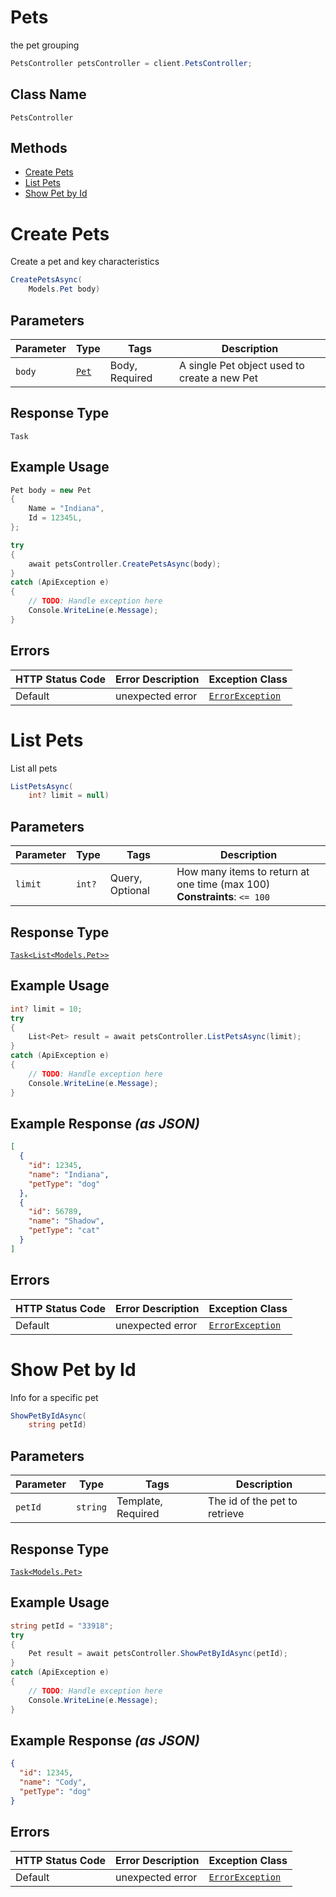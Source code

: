 # Pets

the pet grouping

```csharp
PetsController petsController = client.PetsController;
```

## Class Name

`PetsController`

## Methods

* [Create Pets](../../doc/controllers/pets.md#create-pets)
* [List Pets](../../doc/controllers/pets.md#list-pets)
* [Show Pet by Id](../../doc/controllers/pets.md#show-pet-by-id)


# Create Pets

Create a pet and key characteristics

```csharp
CreatePetsAsync(
    Models.Pet body)
```

## Parameters

| Parameter | Type | Tags | Description |
|  --- | --- | --- | --- |
| `body` | [`Pet`](../../doc/models/pet.md) | Body, Required | A single Pet object used to create a new Pet |

## Response Type

`Task`

## Example Usage

```csharp
Pet body = new Pet
{
    Name = "Indiana",
    Id = 12345L,
};

try
{
    await petsController.CreatePetsAsync(body);
}
catch (ApiException e)
{
    // TODO: Handle exception here
    Console.WriteLine(e.Message);
}
```

## Errors

| HTTP Status Code | Error Description | Exception Class |
|  --- | --- | --- |
| Default | unexpected error | [`ErrorException`](../../doc/models/error-exception.md) |


# List Pets

List all pets

```csharp
ListPetsAsync(
    int? limit = null)
```

## Parameters

| Parameter | Type | Tags | Description |
|  --- | --- | --- | --- |
| `limit` | `int?` | Query, Optional | How many items to return at one time (max 100)<br>**Constraints**: `<= 100` |

## Response Type

[`Task<List<Models.Pet>>`](../../doc/models/pet.md)

## Example Usage

```csharp
int? limit = 10;
try
{
    List<Pet> result = await petsController.ListPetsAsync(limit);
}
catch (ApiException e)
{
    // TODO: Handle exception here
    Console.WriteLine(e.Message);
}
```

## Example Response *(as JSON)*

```json
[
  {
    "id": 12345,
    "name": "Indiana",
    "petType": "dog"
  },
  {
    "id": 56789,
    "name": "Shadow",
    "petType": "cat"
  }
]
```

## Errors

| HTTP Status Code | Error Description | Exception Class |
|  --- | --- | --- |
| Default | unexpected error | [`ErrorException`](../../doc/models/error-exception.md) |


# Show Pet by Id

Info for a specific pet

```csharp
ShowPetByIdAsync(
    string petId)
```

## Parameters

| Parameter | Type | Tags | Description |
|  --- | --- | --- | --- |
| `petId` | `string` | Template, Required | The id of the pet to retrieve |

## Response Type

[`Task<Models.Pet>`](../../doc/models/pet.md)

## Example Usage

```csharp
string petId = "33918";
try
{
    Pet result = await petsController.ShowPetByIdAsync(petId);
}
catch (ApiException e)
{
    // TODO: Handle exception here
    Console.WriteLine(e.Message);
}
```

## Example Response *(as JSON)*

```json
{
  "id": 12345,
  "name": "Cody",
  "petType": "dog"
}
```

## Errors

| HTTP Status Code | Error Description | Exception Class |
|  --- | --- | --- |
| Default | unexpected error | [`ErrorException`](../../doc/models/error-exception.md) |

